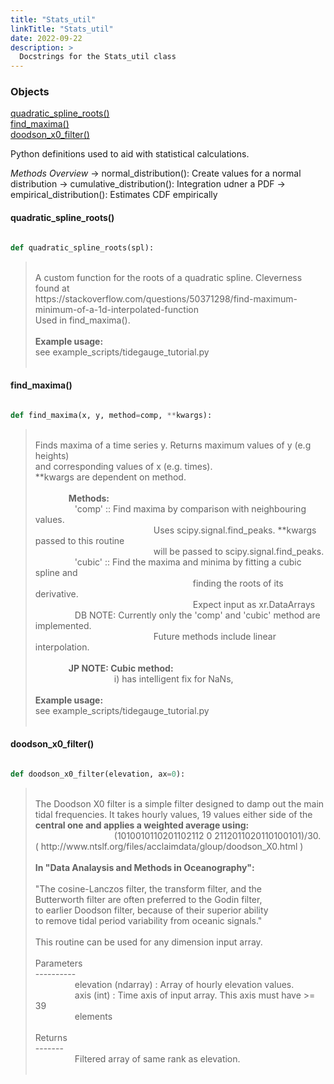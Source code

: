 ```yaml
---
title: "Stats_util"
linkTitle: "Stats_util"
date: 2022-09-22
description: >
  Docstrings for the Stats_util class
---
```

### Objects

[quadratic_spline_roots()](#quadratic_spline_roots)<br />
[find_maxima()](#find_maxima)<br />
[doodson_x0_filter()](#doodson_x0_filter)<br />

Python definitions used to aid with statistical calculations.

*Methods Overview*
    -> normal_distribution(): Create values for a normal distribution
    -> cumulative_distribution(): Integration udner a PDF
    -> empirical_distribution(): Estimates CDF empirically
#### quadratic_spline_roots()
```python

def quadratic_spline_roots(spl):
```
> <br />
> A custom function for the roots of a quadratic spline. Cleverness found at<br />
> https://stackoverflow.com/questions/50371298/find-maximum-minimum-of-a-1d-interpolated-function<br />
> Used in find_maxima().<br />
> <br />
> <b>Example usage:</b><br />
> see example_scripts/tidegauge_tutorial.py<br />
> <br />
#### find_maxima()
```python

def find_maxima(x, y, method=comp, **kwargs):
```
> <br />
> Finds maxima of a time series y. Returns maximum values of y (e.g heights)<br />
> and corresponding values of x (e.g. times).<br />
> **kwargs are dependent on method.<br />
> <br />
> <b>&nbsp;&nbsp;&nbsp;&nbsp;&nbsp;&nbsp;&nbsp;&nbsp;&nbsp;&nbsp;&nbsp;&nbsp;&nbsp;&nbsp;&nbsp;  Methods:</b><br />
> &nbsp;&nbsp;&nbsp;&nbsp;&nbsp;&nbsp;&nbsp;&nbsp;&nbsp;&nbsp;&nbsp;&nbsp;&nbsp;&nbsp;&nbsp;  'comp' :: Find maxima by comparison with neighbouring values.<br />
> &nbsp;&nbsp;&nbsp;&nbsp;&nbsp;&nbsp;&nbsp;&nbsp;&nbsp;&nbsp;&nbsp;&nbsp;&nbsp;&nbsp;&nbsp;  &nbsp;&nbsp;&nbsp;&nbsp;&nbsp;&nbsp;&nbsp;&nbsp;&nbsp;&nbsp;&nbsp;&nbsp;&nbsp;&nbsp;&nbsp;  &nbsp;&nbsp;&nbsp;&nbsp;&nbsp;&nbsp;&nbsp;&nbsp;&nbsp;&nbsp;&nbsp;&nbsp;&nbsp;&nbsp;&nbsp;    Uses scipy.signal.find_peaks. **kwargs passed to this routine<br />
> &nbsp;&nbsp;&nbsp;&nbsp;&nbsp;&nbsp;&nbsp;&nbsp;&nbsp;&nbsp;&nbsp;&nbsp;&nbsp;&nbsp;&nbsp;  &nbsp;&nbsp;&nbsp;&nbsp;&nbsp;&nbsp;&nbsp;&nbsp;&nbsp;&nbsp;&nbsp;&nbsp;&nbsp;&nbsp;&nbsp;  &nbsp;&nbsp;&nbsp;&nbsp;&nbsp;&nbsp;&nbsp;&nbsp;&nbsp;&nbsp;&nbsp;&nbsp;&nbsp;&nbsp;&nbsp;    will be passed to scipy.signal.find_peaks.<br />
> &nbsp;&nbsp;&nbsp;&nbsp;&nbsp;&nbsp;&nbsp;&nbsp;&nbsp;&nbsp;&nbsp;&nbsp;&nbsp;&nbsp;&nbsp;  'cubic' :: Find the maxima and minima by fitting a cubic spline and<br />
> &nbsp;&nbsp;&nbsp;&nbsp;&nbsp;&nbsp;&nbsp;&nbsp;&nbsp;&nbsp;&nbsp;&nbsp;&nbsp;&nbsp;&nbsp;  &nbsp;&nbsp;&nbsp;&nbsp;&nbsp;&nbsp;&nbsp;&nbsp;&nbsp;&nbsp;&nbsp;&nbsp;&nbsp;&nbsp;&nbsp;  &nbsp;&nbsp;&nbsp;&nbsp;&nbsp;&nbsp;&nbsp;&nbsp;&nbsp;&nbsp;&nbsp;&nbsp;&nbsp;&nbsp;&nbsp;  &nbsp;&nbsp;&nbsp;&nbsp;&nbsp;&nbsp;&nbsp;&nbsp;&nbsp;&nbsp;&nbsp;&nbsp;&nbsp;&nbsp;&nbsp;  finding the roots of its derivative.<br />
> &nbsp;&nbsp;&nbsp;&nbsp;&nbsp;&nbsp;&nbsp;&nbsp;&nbsp;&nbsp;&nbsp;&nbsp;&nbsp;&nbsp;&nbsp;  &nbsp;&nbsp;&nbsp;&nbsp;&nbsp;&nbsp;&nbsp;&nbsp;&nbsp;&nbsp;&nbsp;&nbsp;&nbsp;&nbsp;&nbsp;  &nbsp;&nbsp;&nbsp;&nbsp;&nbsp;&nbsp;&nbsp;&nbsp;&nbsp;&nbsp;&nbsp;&nbsp;&nbsp;&nbsp;&nbsp;  &nbsp;&nbsp;&nbsp;&nbsp;&nbsp;&nbsp;&nbsp;&nbsp;&nbsp;&nbsp;&nbsp;&nbsp;&nbsp;&nbsp;&nbsp;  Expect input as xr.DataArrays<br />
> &nbsp;&nbsp;&nbsp;&nbsp;&nbsp;&nbsp;&nbsp;&nbsp;&nbsp;&nbsp;&nbsp;&nbsp;&nbsp;&nbsp;&nbsp;  DB NOTE: Currently only the 'comp' and 'cubic' method are implemented.<br />
> &nbsp;&nbsp;&nbsp;&nbsp;&nbsp;&nbsp;&nbsp;&nbsp;&nbsp;&nbsp;&nbsp;&nbsp;&nbsp;&nbsp;&nbsp;  &nbsp;&nbsp;&nbsp;&nbsp;&nbsp;&nbsp;&nbsp;&nbsp;&nbsp;&nbsp;&nbsp;&nbsp;&nbsp;&nbsp;&nbsp;  &nbsp;&nbsp;&nbsp;&nbsp;&nbsp;&nbsp;&nbsp;&nbsp;&nbsp;&nbsp;&nbsp;&nbsp;&nbsp;&nbsp;&nbsp;  Future methods include linear interpolation.<br />
> <br />
> <b>&nbsp;&nbsp;&nbsp;&nbsp;&nbsp;&nbsp;&nbsp;&nbsp;&nbsp;&nbsp;&nbsp;&nbsp;&nbsp;&nbsp;&nbsp;  JP NOTE: Cubic method:</b><br />
> &nbsp;&nbsp;&nbsp;&nbsp;&nbsp;&nbsp;&nbsp;&nbsp;&nbsp;&nbsp;&nbsp;&nbsp;&nbsp;&nbsp;&nbsp;  &nbsp;&nbsp;&nbsp;&nbsp;&nbsp;&nbsp;&nbsp;&nbsp;&nbsp;&nbsp;&nbsp;&nbsp;&nbsp;&nbsp;&nbsp;  i) has intelligent fix for NaNs,<br />
> <br />
> <b>Example usage:</b><br />
> see example_scripts/tidegauge_tutorial.py<br />
> <br />
#### doodson_x0_filter()
```python

def doodson_x0_filter(elevation, ax=0):
```
> <br />
> The Doodson X0 filter is a simple filter designed to damp out the main<br />
> tidal frequencies. It takes hourly values, 19 values either side of the<br />
> <b>central one and applies a weighted average using:</b><br />
> &nbsp;&nbsp;&nbsp;&nbsp;&nbsp;&nbsp;&nbsp;&nbsp;&nbsp;&nbsp;&nbsp;&nbsp;&nbsp;&nbsp;&nbsp;  &nbsp;&nbsp;&nbsp;&nbsp;&nbsp;&nbsp;&nbsp;&nbsp;&nbsp;&nbsp;&nbsp;&nbsp;&nbsp;&nbsp;&nbsp;    (1010010110201102112 0 2112011020110100101)/30.<br />
> ( http://www.ntslf.org/files/acclaimdata/gloup/doodson_X0.html )<br />
> <br />
> <b>In "Data Analaysis and Methods in Oceanography":</b><br />
> <br />
> "The cosine-Lanczos filter, the transform filter, and the<br />
> Butterworth filter are often preferred to the Godin filter,<br />
> to earlier Doodson filter, because of their superior ability<br />
> to remove tidal period variability from oceanic signals."<br />
> <br />
> This routine can be used for any dimension input array.<br />
> <br />
> Parameters<br />
> ----------<br />
> &nbsp;&nbsp;&nbsp;&nbsp;&nbsp;&nbsp;&nbsp;&nbsp;&nbsp;&nbsp;&nbsp;&nbsp;&nbsp;&nbsp;&nbsp;  elevation (ndarray) : Array of hourly elevation values.<br />
> &nbsp;&nbsp;&nbsp;&nbsp;&nbsp;&nbsp;&nbsp;&nbsp;&nbsp;&nbsp;&nbsp;&nbsp;&nbsp;&nbsp;&nbsp;  axis (int) : Time axis of input array. This axis must have >= 39<br />
> &nbsp;&nbsp;&nbsp;&nbsp;&nbsp;&nbsp;&nbsp;&nbsp;&nbsp;&nbsp;&nbsp;&nbsp;&nbsp;&nbsp;&nbsp;  elements<br />
> <br />
> Returns<br />
> -------<br />
> &nbsp;&nbsp;&nbsp;&nbsp;&nbsp;&nbsp;&nbsp;&nbsp;&nbsp;&nbsp;&nbsp;&nbsp;&nbsp;&nbsp;&nbsp;  Filtered array of same rank as elevation.<br />
> <br />